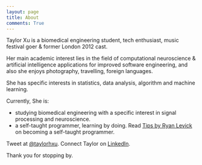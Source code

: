```yaml
---
layout: page
title: About
comments: True
---
```


Taylor Xu is a biomedical engineering student, tech enthusiast, music festival goer & former London 2012 cast.

Her main academic interest lies in the field of computational neuroscience & artificial intelligence applications for improved software engineering, and also she enjoys photography, travelling, foreign languages.

She has specific interests in statistics, data analysis, algorithm and machine learning.

Currently, She is:

- studying biomedical engineering with a specific interest in signal processing and neuroscience.
- a self-taught programmer, learning by doing. Read [Tips by Ryan Levick](https://www.wunderlist.com/blog/Landing-your-dream-job/)  on becoming a self-taught programmer.

Tweet at [@taylorhxu](http://twitter.com/taylorhxu).
Connect Taylor on [LinkedIn](http://uk.linkedin.com/in/taylorhxu).

Thank you for stopping by.
